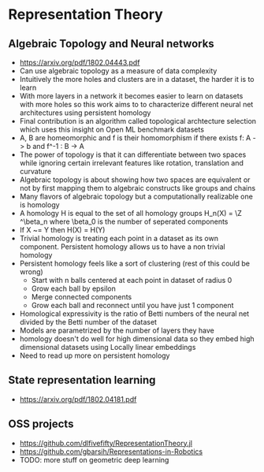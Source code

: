 # Representation Theory

## Algebraic Topology and Neural networks
* https://arxiv.org/pdf/1802.04443.pdf
* Can use algebraic topology as a measure of data complexity
* Intuitively the more holes and clusters are in a dataset, the harder it is to learn
* With more layers in a network it becomes easier to learn on datasets with more holes so this work aims to to characterize different neural net architectures using persistent homology
* Final contribution is an algorithm called topological archtecture selection which uses this insight on Open ML benchmark datasets
* A, B are homeomorphic and f is their homomorphism if there exists f: A -> b and f^-1 : B -> A
* The power of topology is that it can differentiate between two spaces while ignoring certain irrelevant features like rotation, translation and curvature
* Algebraic topology is about showing how two spaces are equivalent or not by first mapping them to algebraic constructs like groups and chains
* Many flavors of algebraic topology but a computationally realizable one is homology
* A homology H is equal to the set of all homology groups H_n(X) = \Z ^\beta_n where \beta_0 is the number of seperated components 
* If X ~= Y then H(X) = H(Y)
* Trivial homology is treating each point in a dataset as its own component. Persistent homology allows us to have a non trivial homology
* Persistent homology feels like a sort of clustering (rest of this could be wrong)
    * Start with n balls centered at each point in dataset of radius 0
    * Grow each ball by epsilon
    * Merge connected components
    * Grow each ball and reconnect until you have just 1 component
* Homological expressivity is the ratio of Betti numbers of the neural net divided by the Betti number of the dataset
* Models are parametrized by the number of layers they have
* homology doesn't do well for high dimensional data so they embed high dimensional datasets using Locally linear embeddings
* Need to read up more on persistent homology

## State representation learning
* https://arxiv.org/pdf/1802.04181.pdf

## OSS projects
* https://github.com/dlfivefifty/RepresentationTheory.jl
* https://github.com/gbarsih/Representations-in-Robotics
* TODO: more stuff on geometric deep learning

